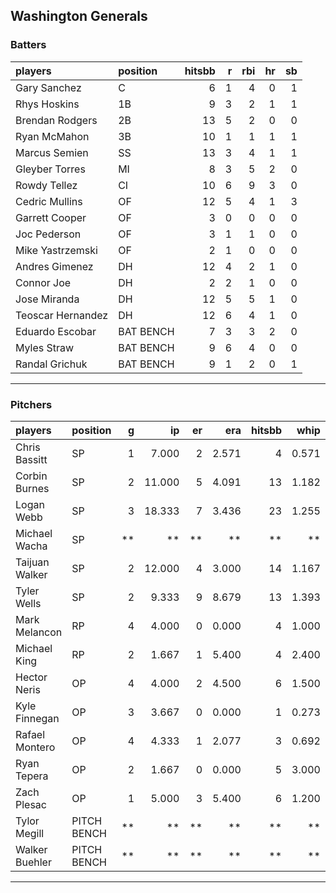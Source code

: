 ## Washington Generals

### Batters

 
|players           |position  | hitsbb|  r| rbi| hr| sb| 
|:-----------------|:---------|------:|--:|---:|--:|--:| 
|Gary Sanchez      |C         |      6|  1|   4|  0|  1| 
|Rhys Hoskins      |1B        |      9|  3|   2|  1|  1| 
|Brendan Rodgers   |2B        |     13|  5|   2|  0|  0| 
|Ryan McMahon      |3B        |     10|  1|   1|  1|  1| 
|Marcus Semien     |SS        |     13|  3|   4|  1|  1| 
|Gleyber Torres    |MI        |      8|  3|   5|  2|  0| 
|Rowdy Tellez      |CI        |     10|  6|   9|  3|  0| 
|Cedric Mullins    |OF        |     12|  5|   4|  1|  3| 
|Garrett Cooper    |OF        |      3|  0|   0|  0|  0| 
|Joc Pederson      |OF        |      3|  1|   1|  0|  0| 
|Mike Yastrzemski  |OF        |      2|  1|   0|  0|  0| 
|Andres Gimenez    |DH        |     12|  4|   2|  1|  0| 
|Connor Joe        |DH        |      2|  2|   1|  0|  0| 
|Jose Miranda      |DH        |     12|  5|   5|  1|  0| 
|Teoscar Hernandez |DH        |     12|  6|   4|  1|  0| 
|Eduardo Escobar   |BAT BENCH |      7|  3|   3|  2|  0| 
|Myles Straw       |BAT BENCH |      9|  6|   4|  0|  0| 
|Randal Grichuk    |BAT BENCH |      9|  1|   2|  0|  1| 


* * *

### Pitchers

 
|players        |position    |  g|     ip| er|   era| hitsbb|  whip| so|  w| sv| 
|:--------------|:-----------|--:|------:|--:|-----:|------:|-----:|--:|--:|--:| 
|Chris Bassitt  |SP          |  1|  7.000|  2| 2.571|      4| 0.571| 11|  0|  0| 
|Corbin Burnes  |SP          |  2| 11.000|  5| 4.091|     13| 1.182| 16|  1|  0| 
|Logan Webb     |SP          |  3| 18.333|  7| 3.436|     23| 1.255| 12|  1|  0| 
|Michael Wacha  |SP          | **|     **| **|    **|     **|    **| **| **| **| 
|Taijuan Walker |SP          |  2| 12.000|  4| 3.000|     14| 1.167|  8|  1|  0| 
|Tyler Wells    |SP          |  2|  9.333|  9| 8.679|     13| 1.393|  9|  0|  0| 
|Mark Melancon  |RP          |  4|  4.000|  0| 0.000|      4| 1.000|  5|  0|  2| 
|Michael King   |RP          |  2|  1.667|  1| 5.400|      4| 2.400|  2|  0|  0| 
|Hector Neris   |OP          |  4|  4.000|  2| 4.500|      6| 1.500|  4|  1|  1| 
|Kyle Finnegan  |OP          |  3|  3.667|  0| 0.000|      1| 0.273|  2|  0|  2| 
|Rafael Montero |OP          |  4|  4.333|  1| 2.077|      3| 0.692|  2|  0|  1| 
|Ryan Tepera    |OP          |  2|  1.667|  0| 0.000|      5| 3.000|  1|  0|  0| 
|Zach Plesac    |OP          |  1|  5.000|  3| 5.400|      6| 1.200|  4|  0|  0| 
|Tylor Megill   |PITCH BENCH | **|     **| **|    **|     **|    **| **| **| **| 
|Walker Buehler |PITCH BENCH | **|     **| **|    **|     **|    **| **| **| **| 


* * *


